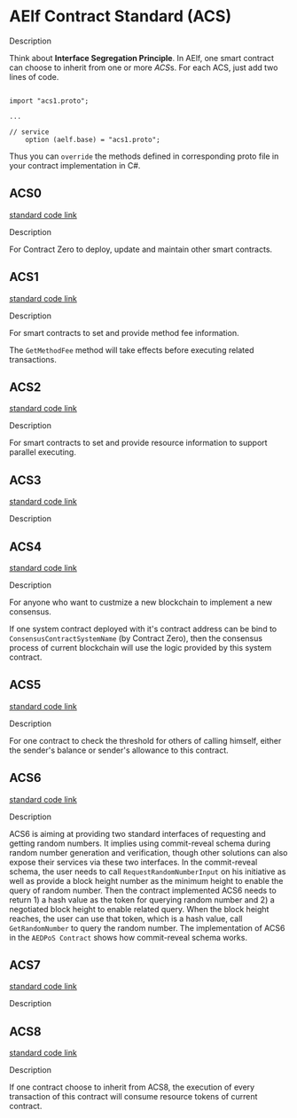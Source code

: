 # AElf Contract Standard (ACS)

Description

Think about **Interface Segregation Principle**. In AElf, one smart contract can choose to inherit from one or more *ACS*s. For each ACS, just add two lines of code.

```Proto

import "acs1.proto";

...

// service
    option (aelf.base) = "acs1.proto";

```
Thus you can `override` the methods defined in corresponding proto file in your contract implementation in C#.

## ACS0

[standard code link](https://github.com/AElfProject/AElf/blob/dev/protobuf/acs0.proto)

Description

For Contract Zero to deploy, update and maintain other smart contracts.

## ACS1

[standard code link](https://github.com/AElfProject/AElf/blob/dev/protobuf/acs1.proto)

Description

For smart contracts to set and provide method fee information.

The `GetMethodFee` method will take effects before executing related transactions.

## ACS2

[standard code link](https://github.com/AElfProject/AElf/blob/dev/protobuf/acs2.proto)

Description

For smart contracts to set and provide resource information to support parallel executing.

## ACS3

[standard code link](https://github.com/AElfProject/AElf/blob/dev/protobuf/acs3.proto)

Description



## ACS4

[standard code link](https://github.com/AElfProject/AElf/blob/dev/protobuf/acs4.proto)

Description

For anyone who want to custmize a new blockchain to implement a new consensus.

If one system contract deployed with it's contract address can be bind to `ConsensusContractSystemName` (by Contract Zero), then the consensus process of current blockchain will use the logic provided by this system contract.

## ACS5

[standard code link](https://github.com/AElfProject/AElf/blob/dev/protobuf/acs5.proto)

Description

For one contract to check the threshold for others of calling himself, either the sender's balance or sender's allowance to this contract.

## ACS6

[standard code link](https://github.com/AElfProject/AElf/blob/dev/protobuf/acs6.proto)

Description

ACS6 is aiming at providing two standard interfaces of requesting and getting random numbers. It implies using commit-reveal schema during random number generation and verification, though other solutions can also expose their services via these two interfaces.
In the commit-reveal schema, the user needs to call `RequestRandomNumberInput` on his initiative as well as provide a block height number as the minimum height to enable the query of random number. Then the contract implemented ACS6 needs to return 1) a hash value as the token for querying random number and 2) a negotiated block height to enable related query. When the block height reaches, the user can use that token, which is a hash value, call `GetRandomNumber` to query the random number.
The implementation of ACS6 in the `AEDPoS Contract` shows how commit-reveal schema works.

## ACS7

[standard code link](https://github.com/AElfProject/AElf/blob/dev/protobuf/acs7.proto)

Description

## ACS8

[standard code link](https://github.com/AElfProject/AElf/blob/dev/protobuf/acs8.proto)

Description

If one contract choose to inherit from ACS8, the execution of every transaction of this contract will consume resource tokens of current contract.